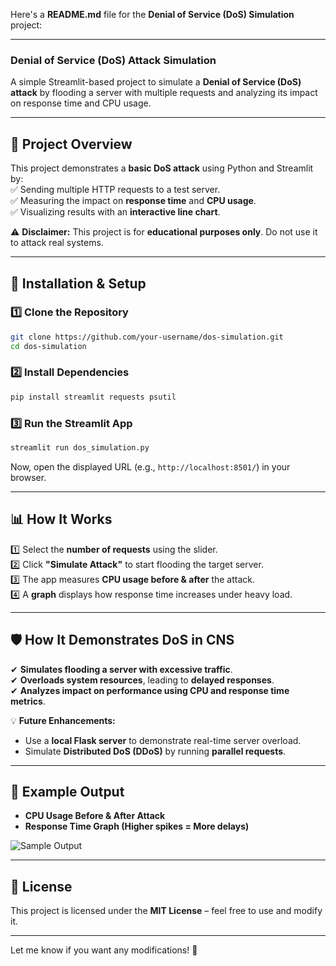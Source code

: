 Here's a **README.md** file for the **Denial of Service (DoS) Simulation** project:  

---

### **Denial of Service (DoS) Attack Simulation**  
A simple Streamlit-based project to simulate a **Denial of Service (DoS) attack** by flooding a server with multiple requests and analyzing its impact on response time and CPU usage.  

---

## 📌 **Project Overview**  
This project demonstrates a **basic DoS attack** using Python and Streamlit by:  
✅ Sending multiple HTTP requests to a test server.  
✅ Measuring the impact on **response time** and **CPU usage**.  
✅ Visualizing results with an **interactive line chart**.  

⚠ **Disclaimer:** This project is for **educational purposes only**. Do not use it to attack real systems.  

---

## 🚀 **Installation & Setup**  
### **1️⃣ Clone the Repository**  
```bash
git clone https://github.com/your-username/dos-simulation.git
cd dos-simulation
```
### **2️⃣ Install Dependencies**  
```bash
pip install streamlit requests psutil
```
### **3️⃣ Run the Streamlit App**  
```bash
streamlit run dos_simulation.py
```
Now, open the displayed URL (e.g., `http://localhost:8501/`) in your browser.  

---

## 📊 **How It Works**  
1️⃣ Select the **number of requests** using the slider.  
2️⃣ Click **"Simulate Attack"** to start flooding the target server.  
3️⃣ The app measures **CPU usage before & after** the attack.  
4️⃣ A **graph** displays how response time increases under heavy load.  

---

## 🛡 **How It Demonstrates DoS in CNS**  
✔ **Simulates flooding a server with excessive traffic**.  
✔ **Overloads system resources**, leading to **delayed responses**.  
✔ **Analyzes impact on performance using CPU and response time metrics**.  

💡 **Future Enhancements:**  
- Use a **local Flask server** to demonstrate real-time server overload.  
- Simulate **Distributed DoS (DDoS)** by running **parallel requests**.  

---

## 📝 **Example Output**  
- **CPU Usage Before & After Attack**  
- **Response Time Graph (Higher spikes = More delays)**  

![Sample Output](https://via.placeholder.com/600x300.png?text=Graph+Example)  

---

## 📜 **License**  
This project is licensed under the **MIT License** – feel free to use and modify it.  

---

Let me know if you want any modifications! 🚀
